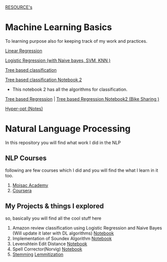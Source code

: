 [RESOURCE's](https://github.com/rushikeshnaik779/MLE/blob/master/links_to_awesome_notebooks.ipynb)

# Machine Learning Basics
To learning purpose also for  keeping track of my work and practices. 


[Linear Regression](https://github.com/rushikeshnaik779/MLE/blob/master/LinearRegression%20Assumptions/LinReg.ipynb)




[Logistic Regression (with Naive bayes, SVM, KNN )](https://github.com/rushikeshnaik779/MLE/blob/master/LogisticRegression/LogR.ipynb)


[Tree based classification](https://github.com/rushikeshnaik779/MLE/blob/master/TreeBasedClassification/v%200.0.1.ipynb)
 
[Tree based classification Notebook 2](https://github.com/rushikeshnaik779/MLE/blob/master/TreeBasedClassification/Salary_classification1.ipynb)
* This notebook 2 has all the algorithms for classification.

 
[Tree based Regression](https://github.com/rushikeshnaik779/MLE/blob/master/TreeBasedRegression/v%200.0.1.ipynb)
 | 
 [ Tree based Regression Notebook2 (Bike Sharing )](https://github.com/rushikeshnaik779/MLE/blob/master/TreeBasedRegression/Bike%20Sharing%20Data/Bike_Sharing.ipynb)


[Hyper-opt (Notes)](https://github.com/rushikeshnaik779/MLE/blob/master/Hyper_Opt_exercises%20/Exercise%20One.ipynb)


# Natural Language Processing 

In this repository you will find what work I did in the NLP 

## NLP Courses
following are few courses which I did and you will find the what I learn in it too. 
1) [Moisac Academy](https://github.com/rushikeshnaik779/MLE/tree/master/MOISAC-NLP) 
2) [Coursera](https://github.com/rushikeshnaik779/MLE/tree/master/MOISAC-NLP/NLPC)


## My Projects & things I explored
so, basically you will find all the cool stuff here 

1) Amazon review classification using Logistic Regression and Naive Bayes (Will update it later with DL algorithms) [Notebook](https://github.com/rushikeshnaik779/MLE/blob/master/MOISAC-NLP/NLPC/SelfProjects/LOgisitic%20Classifier/amazon%20review/Amazon%20v1%20reviews.ipynb)
2) Implementation of Soundex Algorithm [Notebook](https://github.com/rushikeshnaik779/MLE/blob/master/MOISAC-NLP/SOUNDEX.ipynb)
3) Levenshtein Edit Distance [Notebook](https://github.com/rushikeshnaik779/MLE/blob/master/MOISAC-NLP/Levenshtein%20Edit%20Distance%20.ipynb) 
4) Spell Corrector(Norvig) [Notebook](https://github.com/rushikeshnaik779/MLE/blob/master/MOISAC-NLP/Spell%20Corrector%20.ipynb)
5) [Stemming](https://github.com/rushikeshnaik779/MLE/blob/master/MOISAC-NLP/stemming%20.ipynb) [Lemmitization](https://github.com/rushikeshnaik779/MLE/blob/master/MOISAC-NLP/lemmitization.ipynb)
